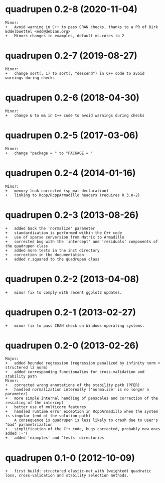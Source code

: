 # quadrupen 0.2-8	(2020-11-04)
    Minor:
    +   Avoid warning in C++ to pass CRAN checks, thanks to a PR of Dirk Eddelbuettel <edd@debian.org>
    +   Minors changes in examples, default mc.cores to 2

# quadrupen 0.2-7	(2019-08-27)
    Minor:
    +   change sort(, 1) to sort(, "descend") in C++ code to avoid warnings during checks

# quadrupen 0.2-6	(2018-04-30)
    Minor:
    +   change & to && in C++ code to avoid warnings during checks

# quadrupen 0.2-5	(2017-03-06)
    Minor:
    +   change "package = " to "PACKAGE = "

# quadrupen 0.2-4	(2014-01-16)
    Minor:
    +   memory leak corrected (sp_mat declaration)
    +   linking to Rcpp/RcppArmadillo headers (requires R 3.0-2)

# quadrupen 0.2-3	(2013-08-26)
    +   added back the 'normalize' parameter
    +   standardization is performed within the C++ code
    +   use of sparse conversion from Matrix to Armadillo
    +   corrected bug with the 'intercept' and 'residuals' components of the quadrupen class
    +   added more tests in the inst directory
    +   correction in the documentation
    +   added r.squared to the quadrupen class

# quadrupen 0.2-2	(2013-04-08)
    +   minor fix to comply with recent ggplot2 updates.

# quadrupen 0.2-1	(2013-02-27)
    +   minor fix to pass CRAN check on Windows operating systems.

# quadrupen 0.2-0	(2013-02-26)
    Major:
    +	added bounded regression (regression penalized by infinity norm + structered l2 norm)
    +   added corresponding functionalies for cross-validation and stability path
    Minor:
    +   corrected wrong annotations of the stability path (PFER)
    +   handled normalization internally ('normalize' is no longer a parameter)
    +   more simple internal handling of penscales and correction of the rescaling of the intercept
    +   better use of multicore features
    +   handled runtime error exception in RcppArmadillo when the system is singular (end of the solution path)
        A consequence is quadrupen is less likely to crash due to user's "bad" parametrization
    +   simplification of the C++ code, bugs corrected, probably new ones added :-'(
    +   added 'examples' and 'tests' directories

# quadrupen 0.1-0	(2012-10-09)
    +	first build: structured elastic-net with (weighted) quadratic loss, cross-validation and stability selection methods.
